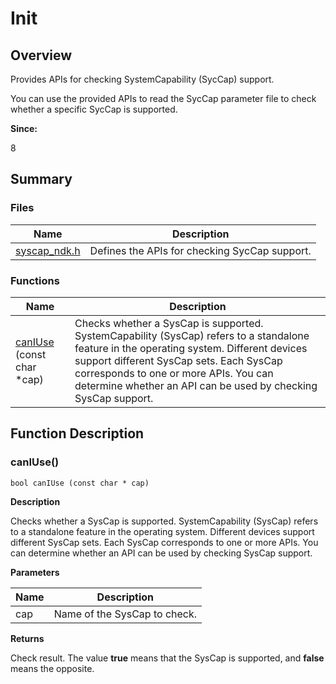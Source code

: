 # Init


## Overview

Provides APIs for checking SystemCapability (SycCap) support.

You can use the provided APIs to read the SycCap parameter file to check whether a specific SycCap is supported.

**Since:**

8


## Summary


### Files

| Name| Description|
| -------- | -------- |
| [syscap_ndk.h](syscap__ndk_8h.md) | Defines the APIs for checking SycCap support.|


### Functions

| Name| Description|
| -------- | -------- |
| [canIUse](#caniuse) (const char \*cap) | Checks whether a SysCap is supported. SystemCapability (SysCap) refers to a standalone feature in the operating system. Different devices support different SysCap sets. Each SysCap corresponds to one or more APIs. You can determine whether an API can be used by checking SysCap support.|


## Function Description


### canIUse()


```
bool canIUse (const char * cap)
```

**Description**

Checks whether a SysCap is supported. SystemCapability (SysCap) refers to a standalone feature in the operating system. Different devices support different SysCap sets. Each SysCap corresponds to one or more APIs. You can determine whether an API can be used by checking SysCap support.

**Parameters**

| Name| Description|
| -------- | -------- |
| cap | Name of the SysCap to check.|

**Returns**

Check result. The value **true** means that the SysCap is supported, and **false** means the opposite.
